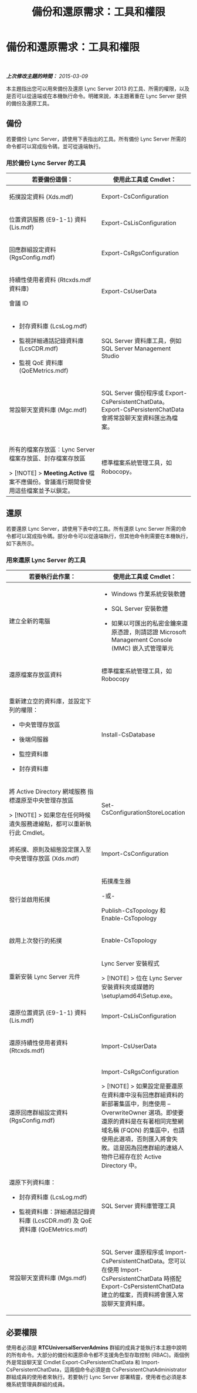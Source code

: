 ﻿---
title: 備份和還原需求：工具和權限
TOCTitle: 備份和還原需求：工具和權限
ms:assetid: 35ec2e33-f33e-4f84-9e64-6550fd78aa52
ms:mtpsurl: https://technet.microsoft.com/zh-tw/library/Hh202171(v=OCS.15)
ms:contentKeyID: 52056084
ms.date: 08/10/2015
mtps_version: v=OCS.15
ms.translationtype: HT
---

# 備份和還原需求：工具和權限

 

_**上次修改主題的時間：** 2015-03-09_

本主題指出您可以用來備份及還原 Lync Server 2013 的工具、所需的權限，以及是否可以從遠端或在本機執行命令。明確來說，本主題著重在 Lync Server 提供的備份及還原工具。

## 備份

若要備份 Lync Server，請使用下表指出的工具。所有備份 Lync Server 所需的命令都可以寫成指令碼，並可從遠端執行。

### 用於備份 Lync Server 的工具

<table>
<colgroup>
<col style="width: 50%" />
<col style="width: 50%" />
</colgroup>
<thead>
<tr class="header">
<th>若要備份這個：</th>
<th>使用此工具或 Cmdlet：</th>
</tr>
</thead>
<tbody>
<tr class="odd">
<td><p>拓撲設定資料 (Xds.mdf)</p></td>
<td><p>Export-CsConfiguration</p></td>
</tr>
<tr class="even">
<td><p>位置資訊服務 (E9-1-1) 資料 (Lis.mdf)</p></td>
<td><p>Export-CsLisConfiguration</p></td>
</tr>
<tr class="odd">
<td><p>回應群組設定資料 (RgsConfig.mdf)</p></td>
<td><p>Export-CsRgsConfiguration</p></td>
</tr>
<tr class="even">
<td><p>持續性使用者資料 (Rtcxds.mdf 資料庫)</p>
<p>會議 ID</p></td>
<td><p>Export-CsUserData</p></td>
</tr>
<tr class="odd">
<td><ul>
<li><p>封存資料庫 (LcsLog.mdf)</p></li>
<li><p>監視詳細通話記錄資料庫 (LcsCDR.mdf)</p></li>
<li><p>監視 QoE 資料庫 (QoEMetrics.mdf)</p></li>
</ul></td>
<td><p>SQL Server 資料庫工具，例如 SQL Server Management Studio</p></td>
</tr>
<tr class="even">
<td><p>常設聊天室資料庫 (Mgc.mdf)</p></td>
<td><p>SQL Server 備份程序或 Export-CsPersistentChatData。Export-CsPersistentChatData 會將常設聊天室資料匯出為檔案。</p></td>
</tr>
<tr class="odd">
<td><p>所有的檔案存放區︰Lync Server 檔案存放區、封存檔案存放區</p>
<div class="alert">
> [!NOTE]  
> <strong>Meeting.Active</strong> 檔案不應備份。會議進行期間會使用這些檔案並予以鎖定。


</div></td>
<td><p>標準檔案系統管理工具，如 Robocopy。</p></td>
</tr>
</tbody>
</table>


## 還原

若要還原 Lync Server，請使用下表中的工具。所有還原 Lync Server 所需的命令都可以寫成指令碼。部分命令可以從遠端執行，但其他命令則需要在本機執行，如下表所示。

### 用來還原 Lync Server 的工具

<table>
<colgroup>
<col style="width: 50%" />
<col style="width: 50%" />
</colgroup>
<thead>
<tr class="header">
<th>若要執行此作業：</th>
<th>使用此工具或 Cmdlet：</th>
</tr>
</thead>
<tbody>
<tr class="odd">
<td><p>建立全新的電腦</p></td>
<td><ul>
<li><p>Windows 作業系統安裝軟體</p></li>
<li><p>SQL Server 安裝軟體</p></li>
<li><p>如果以可匯出的私密金鑰來還原憑證，則請認證 Microsoft Management Console (MMC) 嵌入式管理單元</p></li>
</ul></td>
</tr>
<tr class="even">
<td><p>還原檔案存放區資料</p></td>
<td><p>標準檔案系統管理工具，如 Robocopy</p></td>
</tr>
<tr class="odd">
<td><p>重新建立空的資料庫，並設定下列的權限：</p>
<ul>
<li><p>中央管理存放區</p></li>
<li><p>後端伺服器</p></li>
<li><p>監控資料庫</p></li>
<li><p>封存資料庫</p></li>
</ul></td>
<td><p>Install-CsDatabase</p></td>
</tr>
<tr class="even">
<td><p>將 Active Directory 網域服務 指標還原至中央管理存放區</p>
<div class="alert">
> [!NOTE]  
> 如果您在任何時候遺失服務連線點，都可以重新執行此 Cmdlet。


</div></td>
<td><p>Set-CsConfigurationStoreLocation</p></td>
</tr>
<tr class="odd">
<td><p>將拓撲、原則及組態設定匯入至 中央管理存放區 (Xds.mdf)</p></td>
<td><p>Import-CsConfiguration</p></td>
</tr>
<tr class="even">
<td><p>發行並啟用拓撲</p></td>
<td><p>拓撲產生器</p>
<p>-或-</p>
<p>Publish-CsTopology 和 Enable-CsTopology</p></td>
</tr>
<tr class="odd">
<td><p>啟用上次發行的拓撲</p></td>
<td><p>Enable-CsTopology</p></td>
</tr>
<tr class="even">
<td><p>重新安裝 Lync Server 元件</p></td>
<td><p>Lync Server 安裝程式</p>
<div class="alert">
> [!NOTE]  
> 位在 Lync Server 安裝資料夾或媒體的 \setup\amd64\Setup.exe。


</div></td>
</tr>
<tr class="odd">
<td><p>還原位置資訊 (E9-1-1) 資料 (Lis.mdf)</p></td>
<td><p>Import-CsLisConfiguration</p></td>
</tr>
<tr class="even">
<td><p>還原持續性使用者資料 (Rtcxds.mdf)</p></td>
<td><p>Import-CsUserData</p></td>
</tr>
<tr class="odd">
<td><p>還原回應群組設定資料 (RgsConfig.mdf)</p></td>
<td><p>Import-CsRgsConfiguration</p>
<div class="alert">
> [!NOTE]  
> 如果設定是要還原在資料庫中沒有回應群組資料的新部署集區中，則應使用 –OverwriteOwner 選項。即使要還原的資料是在有著相同完整網域名稱 (FQDN) 的集區中，也請使用此選項，否則匯入將會失敗。這是因為回應群組的連絡人物件已經存在於 Active Directory 中。


</div></td>
</tr>
<tr class="even">
<td><p>還原下列資料庫：</p>
<ul>
<li><p>封存資料庫 (LcsLog.mdf)</p></li>
<li><p>監視資料庫：詳細通話記錄資料庫 (LcsCDR.mdf) 及 QoE 資料庫 (QoEMetrics.mdf)</p></li>
</ul></td>
<td><p>SQL Server 資料庫管理工具</p></td>
</tr>
<tr class="odd">
<td><p>常設聊天室資料庫 (Mgs.mdf)</p></td>
<td><p>SQL Server 還原程序或 Import-CsPersistentChatData。您可以在使用 Import-CsPersistentChatData 時搭配 Export-CsPersistentChatData 建立的檔案，而資料將會匯入常設聊天室資料庫。</p></td>
</tr>
</tbody>
</table>


## 必要權限

使用者必須是 **RTCUniversalServerAdmins** 群組的成員才能執行本主題中說明的所有命令。大部分的備份和還原命令都不支援角色型存取控制 (RBAC)。兩個例外是常設聊天室 Cmdlet Export-CsPersistentChatData 和 Import-CsPersistentChatData，這兩個命令必須是由 CsPersistentChatAdministrator 群組成員的使用者來執行。若要執行 Lync Server 部署精靈，使用者也必須是本機系統管理員群組的成員。

